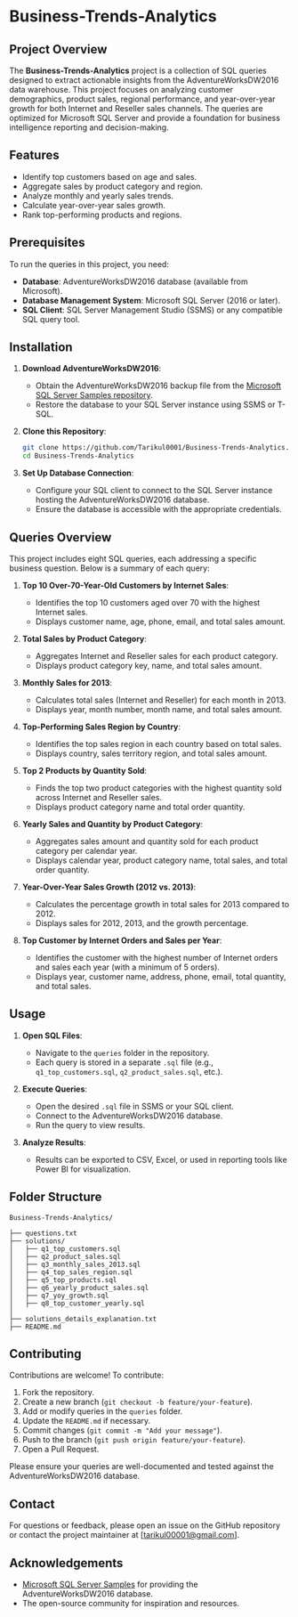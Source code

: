 # Business-Trends-Analytics

## Project Overview
The **Business-Trends-Analytics** project is a collection of SQL queries designed to extract actionable insights from the AdventureWorksDW2016 data warehouse. This project focuses on analyzing customer demographics, product sales, regional performance, and year-over-year growth for both Internet and Reseller sales channels. The queries are optimized for Microsoft SQL Server and provide a foundation for business intelligence reporting and decision-making.

## Features
- Identify top customers based on age and sales.
- Aggregate sales by product category and region.
- Analyze monthly and yearly sales trends.
- Calculate year-over-year sales growth.
- Rank top-performing products and regions.

## Prerequisites
To run the queries in this project, you need:
- **Database**: AdventureWorksDW2016 database (available from Microsoft).
- **Database Management System**: Microsoft SQL Server (2016 or later).
- **SQL Client**: SQL Server Management Studio (SSMS) or any compatible SQL query tool.

## Installation
1. **Download AdventureWorksDW2016**:
   - Obtain the AdventureWorksDW2016 backup file from the [Microsoft SQL Server Samples repository](https://github.com/Microsoft/sql-server-samples/releases/download/adventureworks/AdventureWorksDW2016.bak).
   - Restore the database to your SQL Server instance using SSMS or T-SQL.

2. **Clone this Repository**:
   ```bash
   git clone https://github.com/Tarikul0001/Business-Trends-Analytics.git
   cd Business-Trends-Analytics
   
   ```

3. **Set Up Database Connection**:
   - Configure your SQL client to connect to the SQL Server instance hosting the AdventureWorksDW2016 database.
   - Ensure the database is accessible with the appropriate credentials.

## Queries Overview
This project includes eight SQL queries, each addressing a specific business question. Below is a summary of each query:

1. **Top 10 Over-70-Year-Old Customers by Internet Sales**:
   - Identifies the top 10 customers aged over 70 with the highest Internet sales.
   - Displays customer name, age, phone, email, and total sales amount.

2. **Total Sales by Product Category**:
   - Aggregates Internet and Reseller sales for each product category.
   - Displays product category key, name, and total sales amount.

3. **Monthly Sales for 2013**:
   - Calculates total sales (Internet and Reseller) for each month in 2013.
   - Displays year, month number, month name, and total sales amount.

4. **Top-Performing Sales Region by Country**:
   - Identifies the top sales region in each country based on total sales.
   - Displays country, sales territory region, and total sales amount.

5. **Top 2 Products by Quantity Sold**:
   - Finds the top two product categories with the highest quantity sold across Internet and Reseller sales.
   - Displays product category name and total order quantity.

6. **Yearly Sales and Quantity by Product Category**:
   - Aggregates sales amount and quantity sold for each product category per calendar year.
   - Displays calendar year, product category name, total sales, and total order quantity.

7. **Year-Over-Year Sales Growth (2012 vs. 2013)**:
   - Calculates the percentage growth in total sales for 2013 compared to 2012.
   - Displays sales for 2012, 2013, and the growth percentage.

8. **Top Customer by Internet Orders and Sales per Year**:
   - Identifies the customer with the highest number of Internet orders and sales each year (with a minimum of 5 orders).
   - Displays year, customer name, address, phone, email, total quantity, and total sales.

## Usage
1. **Open SQL Files**:
   - Navigate to the `queries` folder in the repository.
   - Each query is stored in a separate `.sql` file (e.g., `q1_top_customers.sql`, `q2_product_sales.sql`, etc.).

2. **Execute Queries**:
   - Open the desired `.sql` file in SSMS or your SQL client.
   - Connect to the AdventureWorksDW2016 database.
   - Run the query to view results.

3. **Analyze Results**:
   - Results can be exported to CSV, Excel, or used in reporting tools like Power BI for visualization.

## Folder Structure
```
Business-Trends-Analytics/

├── questions.txt
├── solutions/
│   ├── q1_top_customers.sql
│   ├── q2_product_sales.sql
│   ├── q3_monthly_sales_2013.sql
│   ├── q4_top_sales_region.sql
│   ├── q5_top_products.sql
│   ├── q6_yearly_product_sales.sql
│   ├── q7_yoy_growth.sql
│   ├── q8_top_customer_yearly.sql
│ 
├── solutions_details_explanation.txt
├── README.md
```

## Contributing
Contributions are welcome! To contribute:
1. Fork the repository.
2. Create a new branch (`git checkout -b feature/your-feature`).
3. Add or modify queries in the `queries` folder.
4. Update the `README.md` if necessary.
5. Commit changes (`git commit -m "Add your message"`).
6. Push to the branch (`git push origin feature/your-feature`).
7. Open a Pull Request.

Please ensure your queries are well-documented and tested against the AdventureWorksDW2016 database.

## Contact
For questions or feedback, please open an issue on the GitHub repository or contact the project maintainer at [tarikul00001@gmail.com].

## Acknowledgements
- [Microsoft SQL Server Samples](https://github.com/Microsoft/sql-server-samples/releases/download/adventureworks/AdventureWorksDW2016.bak) for providing the AdventureWorksDW2016 database.
- The open-source community for inspiration and resources.
